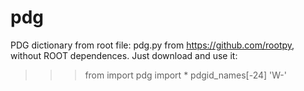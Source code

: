 # pdg
PDG dictionary from root file: pdg.py from https://github.com/rootpy, without ROOT dependences. Just download and use it:

  >>> from import pdg import *
  >>> pdgid_names[-24]
  'W-'
